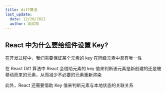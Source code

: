 ```yaml
---
title: diff算法
last_update:
  date: 12/20/2022
  author: 高红翔
---
```


## React 中为什么要给组件设置 Key?

在开发过程中，我们需要保证某个元素的 key 在同级元素中具有唯一性

在 React Diff 算法中 React 会借助元素的 key 值来判断该元素是新创建的还是被移动而来的元素，从而减少不必要的元素重新渲染

此外，React 还需要借助 Key 值来判断元素与本地状态的关联关系
